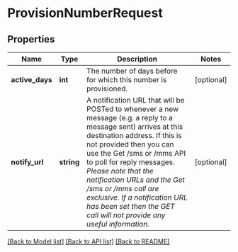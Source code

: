 # ProvisionNumberRequest

## Properties
Name | Type | Description | Notes
------------ | ------------- | ------------- | -------------
**active_days** | **int** | The number of days before for which this number is provisioned. | [optional] 
**notify_url** | **string** | A notification URL that will be POSTed to whenever a new message (e.g. a reply to a message sent) arrives at this destination address.  If this is not provided then you can use the Get /sms or /mms API to poll for reply messages. *Please note that the notification URLs and the Get /sms or /mms call are exclusive. If a notification URL has been set then the GET call will not provide any useful information.* | [optional] 

[[Back to Model list]](../README.md#documentation-for-models) [[Back to API list]](../README.md#documentation-for-api-endpoints) [[Back to README]](../README.md)


